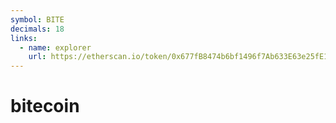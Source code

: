```yaml
---
symbol: BITE
decimals: 18
links:
  - name: explorer
    url: https://etherscan.io/token/0x677fB8474b6bf1496f7Ab633E63e25fE1132d042
---
```


# bitecoin
